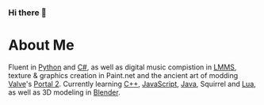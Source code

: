 ### Hi there 👋

# About Me
Fluent in [Python](https://GitHub.com/topics/Python) and [C#](https://GitHub.com/topics/csharp), as well as digital music compistion in [LMMS](https://github.com/LMMS/LMMS), texture & graphics creation in Paint.net and the ancient art of modding [Valve](https://github.com/ValveSoftware)'s [Portal 2](https://github.com/ValveSoftware/portal2). Currently learning [C++](https://GitHub.com/topics/cplusplus), [JavaScript](https://GitHub.com/topics/javascript), [Java](https://GitHub.com/topics/java), Squirrel and [Lua](https://GitHub.com/topics/lua), as well as 3D modeling in [Blender](https://github.com/Blender).

